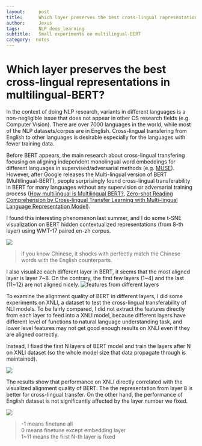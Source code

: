 ```yaml
---
layout:     post
title:      Which layer preserves the best cross-lingual representations in multilingual-BERT?
author:     Jexus
tags: 		NLP deep_learning
subtitle:   Small experiments on multilingual-BERT
category:  notes
---
```


# Which layer preserves the best cross-lingual representations in multilingual-BERT?

In the context of doing NLP research, variants in different languages is a non-negligible issue that does not appear in other CS research fields (e.g. Computer Vision). There are over 7000 languages in the world, while most of the NLP datasets/corpus are in English. Cross-lingual transfering from English to other languages is desirable especially for the languages with fewer training data.

Before BERT appears, the main research about cross-lingual transfering focusing on aligning independent monolingual word embeddings for different languages in supervised/adversarial methods (e.g. [MUSE](https://arxiv.org/pdf/1710.04087.pdf)). However, after Google releases the Multi-lingual version of BERT (Multilingual-BERT), people surprisingly found cross-lingual transferability in BERT for many languages without any supervision or adversarial training process ([How multilingual is Multilingual BERT?](http://arxiv.org/abs/1906.01502), [Zero-shot Reading Comprehension by Cross-lingual Transfer Learning with Multi-lingual Language Representation Model](https://arxiv.org/abs/1909.09587)). 

I found this interesting phenomenon last summer, and I do some t-SNE visualization on BERT hidden contextualized representations (from 8-th layer) using WMT-17 paired en-zh corpus.

![](https://i.imgur.com/geFX8rh.png)
> if you know Chinese, it shocks with perfectly match the Chinese words with the English counterparts.

I also visualize each different layer in BERT, it seems that the most aligned layer is layer 7~8. On the contrary, the first few layers (1~4) and the last (11~12) are not aligned nicely.
![features from different layers](https://i.imgur.com/agcOuNx.gif)

To examine the alignment quality of BERT in different layers, I did some experiments on XNLI, a dataset to test the cross-lingual transferability of NLI models. To be fairly compared, I did not extract the features directly from each layer to feed into a XNLI model, because different layers have different level of functions to natural language understanding task, and lower level features may not get good enough results on XNLI even if they are aligned correctly.

Instead, I fixed the first N layers of BERT model and train the layers after N on XNLI dataset (so the whole model size that data propagate through is maintained). 

![](https://i.imgur.com/AQPj7Wd.png)

The results show that performance on XNLI directly correlated with the visualized alignment quality of BERT. The the representation from layer 8 is better for cross-lingual transfer. On the other hand, the performance of English dataset is not significantly affected by the layer number we fixed. 

![](https://i.imgur.com/jX8ti9d.png)
> -1 means finetune all  
> 0 means finetune except embedding layer  
> 1~11 means the first N-th layer is fixed
